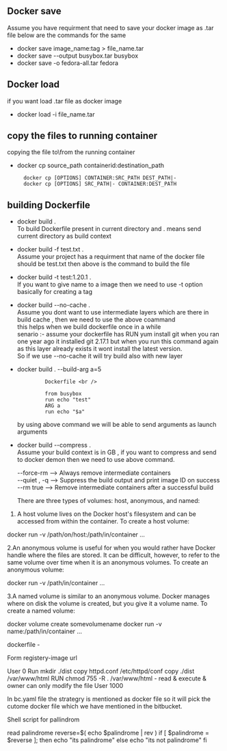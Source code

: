 ## Docker save
Assume you have requirment that need to save your docker image as .tar file below are the commands for the same 
- docker save image_name:tag > file_name.tar
- docker save --output busybox.tar busybox 
- docker save -o fedora-all.tar fedora 

## Docker load
if you want load .tar file as docker image 
- docker load -i file_name.tar

## copy the files to running container 

copying the file to\from the running container 

- docker cp source_path containerid:destination_path

        docker cp [OPTIONS] CONTAINER:SRC_PATH DEST_PATH|-
        docker cp [OPTIONS] SRC_PATH|- CONTAINER:DEST_PATH
        
## building Dockerfile  

- docker build .  <br />
 To build Dockerfile present in current directory and . means send current directory as build context 
 
- docker build -f test.txt .  <br />
 Assume your project has a requirment that name of the docker file should be test.txt then above is the command to build the file
 
- docker build -t test:1.20.1 .  <br />
 If you want to give name to a image then we need to use -t option basically for creating a tag 
 
- docker build --no-cache .  <br />
         Assume you dont want to use intermediate layers which are there in build cache , then we need to use the above coammand  <br /> 
 this helps when we build dockerfile once in a while  <br />
          senario :- assume your dockerfile has RUN yum install git when you ran one year ago it installed git 2.17.1 but when you run this command again as this layer already exists it wont install the latest version.  <br />
        So if we use --no-cache it will try build also with new layer 
        
 - docker build . --build-arg a=5
 
                Dockerfile <br />
                
                from busybox
                run echo "test"
                ARG a
                run echo "$a"
   by using above command we will be able to send arguments as launch arguments 
   
- docker build --compress . <br />
  Assume your build context is in GB , if you want to compress and send to docker demon then we need to use above command.
   
   --force-rm		  --> Always remove intermediate containers <br />
   --quiet , -q		  --> Suppress the build output and print image ID on success <br />
   --rm	true	          --> Remove intermediate containers after a successful build <br />
   
   
   There are three types of volumes: host, anonymous, and named:

1. A host volume lives on the Docker host's filesystem and can be accessed from within the container. To create a host volume:

docker run -v /path/on/host:/path/in/container ...

2.An anonymous volume is useful for when you would rather have Docker handle where the files are stored. It can be difficult, however, to refer to the same volume over time when it is an anonymous volumes. To create an anonymous volume:

docker run -v /path/in/container ...

3.A named volume is similar to an anonymous volume. Docker manages where on disk the volume is created, but you give it a volume name. To create a named volume:

docker volume create somevolumename
docker run -v name:/path/in/container ...

dockerfile - 

Form registery-image url

User 0
Run mkdir ./dist
copy httpd.conf /etc/httpd/conf
copy ./dist /var/www/html
RUN chmod 755 -R . /var/www/html   - read & execute & owner can only modify the file
User 1000


In bc.yaml file the strategry is mentioned as docker file so it will pick the cutome docker file which we have mentioned in the bitbucket.


Shell script for pallindrom

read palindrome
reverse=$( echo $palindrome | rev )
if [ $palindrome = $reverse ]; then 
echo "its palindrome"
else
echo "its not palindrome"
fi
